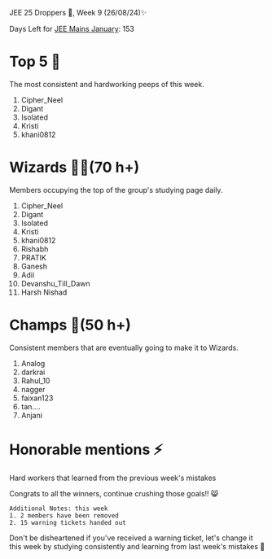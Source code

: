 JEE 25 Droppers 🚀, Week 9 (26/08/24)✨

Days Left for [JEE Mains January](https://2mos.github.io/): 153

# Top 5 👑
The most consistent and hardworking peeps of this week. 
1. Cipher_Neel
2. Digant
3. Isolated
4. Kristi
5. khani0812
 
# Wizards 🧙‍♂️(70 h+)
Members occupying the top of the group's studying page daily. 
1. Cipher_Neel
2. Digant
3. Isolated
4. Kristi
5. khani0812
6. Rishabh
7. PRATIK
8. Ganesh
9. Adii
10. Devanshu_Till_Dawn
11. Harsh Nishad

# Champs 🐐(50 h+)
Consistent members that are eventually going to make it to Wizards. 
1. Analog
2. darkrai
3. Rahul_10
4. nagger
5. faixan123
6. tan....
7. Anjani
# Honorable mentions ⚡
Hard workers that learned from the previous week's mistakes 



Congrats to all the winners, continue crushing those goals!! 😸

```
Additional Notes: this week
1. 2 members have been removed
2. 15 warning tickets handed out
```

Don't be disheartened if you've received a warning ticket, let's change it this week by studying consistently and learning from last week's mistakes 💪

